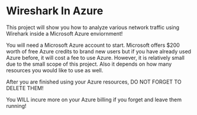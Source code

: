 # Wireshark In Azure
This project will show you how to analyze various network traffic using Wirehark inside a Microsoft Azure enviornment!

You will need a Microsoft Azure account to start. Microsoft offers $200 worth of free Azure credits to brand new users but if you have already used Azure before, it will cost a fee to use Azure. However, it is relatively small due to the small scope of this project. Also it depends on how many resources you would like to use as well.

After you are finished using your Azure resources, DO NOT FORGET TO DELETE THEM!

You WILL incure more on your Azure billing if you forget and leave them running!
